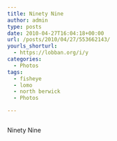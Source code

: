 ```yaml
---
title: Ninety Nine
author: admin
type: posts
date: 2010-04-27T16:04:18+00:00
url: /posts/2010/04/27/553662143/
yourls_shorturl:
  - https://lobban.org/i/y
categories:
  - Photos
tags:
  - fisheye
  - lomo
  - north berwick
  - Photos

---
```

<div class="figure">
  <img src="https://andy.lobban.org/photo/1280/553662143/1/tumblr_l1jlz6mNh11qzrl7b" alt="" />
</div>

Ninety Nine